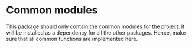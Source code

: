 # Common modules

This package should only contain the common modules for the project.
It will be installed as a dependency for all the other packages. Hence, make sure that all common 
functions are implemented here.
